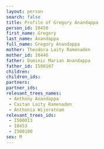 ```yaml
---
layout: person
search: false
title: Profile of Gregory Anandappa
person_id: I0450
first_name: Gregory
last_name: Anandappa
full_name: Gregory Anandappa
mother: Theodora Laity Ramenaden
mother_id: I0446
father: Dominic Marian Anandappa
father_id: I500107
children:
children_ids:
partners:
partner_ids:
relevant_trees_names:
 - Anthony Anandappa
 - Caitan Laity Ramenaden
 - Anthonia Wijeratnam
relevant_trees_ids:
 - I500013
 - I0453
 - I500100
sex: M
---
```


